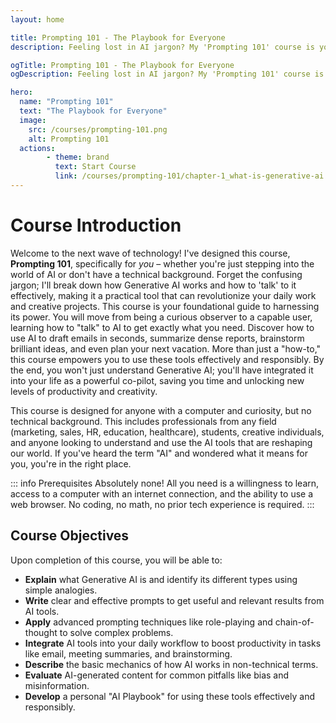 ```yaml
---
layout: home

title: Prompting 101 - The Playbook for Everyone
description: Feeling lost in AI jargon? My 'Prompting 101' course is your personal, jargon-free guide to mastering Generative AI, designed specifically for beginners and non-technical users. Learn to prompt effectively for real-world productivity and creativity!

ogTitle: Prompting 101 - The Playbook for Everyone
ogDescription: Feeling lost in AI jargon? My 'Prompting 101' course is your personal, jargon-free guide to mastering Generative AI, designed specifically for beginners and non-technical users. Learn to prompt effectively for real-world productivity and creativity!

hero:
  name: "Prompting 101"
  text: "The Playbook for Everyone"
  image:
    src: /courses/prompting-101.png
    alt: Prompting 101
  actions:
        - theme: brand
          text: Start Course
          link: /courses/prompting-101/chapter-1_what-is-generative-ai
---
```

# Course Introduction

Welcome to the next wave of technology! I've designed this course, **Prompting 101**, specifically for *you* – whether you're just stepping into the world of AI or don't have a technical background. Forget the confusing jargon; I'll break down how Generative AI works and how to 'talk' to it effectively, making it a practical tool that can revolutionize your daily work and creative projects. This course is your foundational guide to harnessing its power. You will move from being a curious observer to a capable user, learning how to "talk" to AI to get exactly what you need. Discover how to use AI to draft emails in seconds, summarize dense reports, brainstorm brilliant ideas, and even plan your next vacation. More than just a "how-to," this course empowers you to use these tools effectively and responsibly. By the end, you won't just understand Generative AI; you'll have integrated it into your life as a powerful co-pilot, saving you time and unlocking new levels of productivity and creativity.

This course is designed for anyone with a computer and curiosity, but no technical background. This includes professionals from any field (marketing, sales, HR, education, healthcare), students, creative individuals, and anyone looking to understand and use the AI tools that are reshaping our world. If you've heard the term "AI" and wondered what it means for you, you're in the right place.

::: info Prerequisites
Absolutely none! All you need is a willingness to learn, access to a computer with an internet connection, and the ability to use a web browser. No coding, no math, no prior tech experience is required.
:::

## Course Objectives

Upon completion of this course, you will be able to:

- **Explain** what Generative AI is and identify its different types using simple analogies.
- **Write** clear and effective prompts to get useful and relevant results from AI tools.
- **Apply** advanced prompting techniques like role-playing and chain-of-thought to solve complex problems.
- **Integrate** AI tools into your daily workflow to boost productivity in tasks like email, meeting summaries, and brainstorming.
- **Describe** the basic mechanics of how AI works in non-technical terms.
- **Evaluate** AI-generated content for common pitfalls like bias and misinformation.
- **Develop** a personal "AI Playbook" for using these tools effectively and responsibly.

<br/><StartCourseButton :link="$frontmatter.hero.actions[0].link" text="Get Started" />
